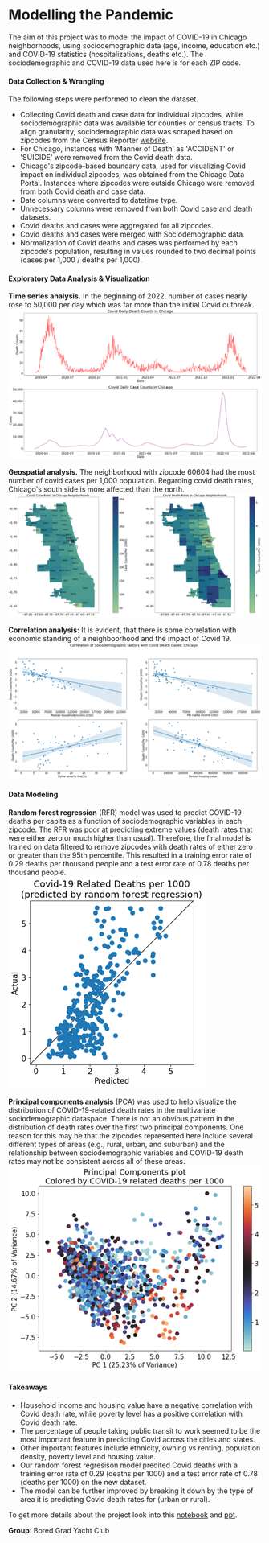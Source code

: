 # Modelling the Pandemic

The aim of this project was to model the impact of COVID-19 in Chicago neighborhoods, using sociodemographic data (age, income, education etc.) and COVID-19 statistics (hospitalizations, deaths etc.). The sociodemographic and COVID-19 data used here is for each ZIP code.

#### Data Collection & Wrangling

The following steps were performed to clean the dataset.

- Collecting Covid death and case data for individual zipcodes, while sociodemographic data was available for counties or census tracts. To align granularity, sociodemographic data was scraped based on zipcodes from the Census Reporter [website](https://censusreporter.org/profiles/86000US60607-60607/).
- For Chicago, instances with 'Manner of Death' as 'ACCIDENT' or 'SUICIDE' were removed from the Covid death data.
- Chicago's zipcode-based boundary data, used for visualizing Covid impact on individual zipcodes, was obtained from the Chicago Data Portal. Instances where zipcodes were outside Chicago were removed from both Covid death and case data.
- Date columns were converted to datetime type.
- Unnecessary columns were removed from both Covid case and death datasets.
- Covid deaths and cases were aggregated for all zipcodes.
- Covid deaths and cases were merged with Sociodemographic data.
- Normalization of Covid deaths and cases was performed by each zipcode's population, resulting in values rounded to two decimal points (cases per 1,000 / deaths per 1,000).

#### Exploratory Data Analysis & Visualization

**Time series analysis.** In the beginning of 2022, number of cases nearly rose to 50,000 per day which was far more than the initial Covid outbreak.
![Alt text](assets/time-series.png)

**Geospatial analysis.** The neighborhood with zipcode 60604 had the most number of covid cases per 1,000 population. Regarding covid death rates, Chicago's south side is more affected than the north.
![Alt text](assets/geospatial.png)

**Correlation analysis:** It is evident, that there is some correlation with economic standing of a neighboorhood and the impact of Covid 19.
![Alt text](assets/correlation.png)

#### Data Modeling
**Random forest regression** (RFR) model was used to predict COVID-19 deaths per capita as a function of sociodemographic variables in each zipcode. The RFR was poor at predicting extreme values (death rates that were either zero or much higher than usual). Therefore, the final model is trained on data filtered to remove zipcodes with death rates of either zero or greater than the 95th percentile. This resulted in a training error rate of 0.29 deaths per thousand people and a test error rate of 0.78 deaths per thousand people.
![Alt text](assets/rfr.png)

**Principal components analysis** (PCA) was used to help visualize the distribution of COVID-19-related death rates in the multivariate sociodemographic dataspace. There is not an obvious pattern in the distribution of death rates over the first two principal components. One reason for this may be that the zipcodes represented here include several different types of areas (e.g., rural, urban, and suburban) and the relationship between sociodemographic variables and COVID-19 death rates may not be consistent across all of these areas.
![Alt text](assets/pcp.png)

#### Takeaways
- Household income and housing value have a negative correlation with Covid death rate, while poverty level has a positive correlation with Covid death rate.
- The percentage of people taking public transit to work seemed to be the most important feature in predicting Covid across the cities and states.
- Other important features include ethnicity, owning vs renting, population density, poverty level and housing value.
- Our random forest regresison model predited Covid deaths with a training error rate of 0.29 (deaths per 1000) and a test error rate of 0.78 (deaths per 1000) on the new dataset.
- The model can be further improved by breaking it down by the type of area it is predicting Covid death rates for (urban or rural).

To get more details about the project look into this [notebook](https://github.com/uic-cs418/cs418-spring22-bored-grad-yacht-club/blob/main/CS418_final_report.ipynb) and [ppt](https://github.com/uic-cs418/modeling-the-pandemic/blob/main/Reports%20%26%20Presentations/CS418_final_presentation.pdf).

**Group**: Bored Grad Yacht Club